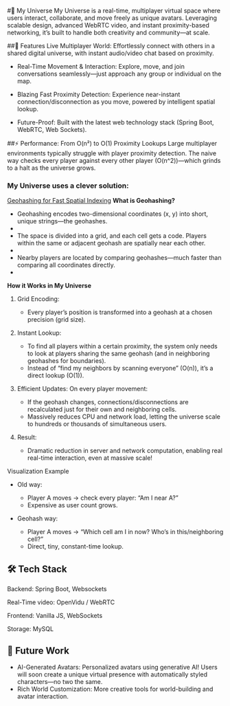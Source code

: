 #🌌 My Universe
My Universe is a real-time, multiplayer virtual space where users interact, collaborate, and move freely as unique avatars. Leveraging scalable design, advanced WebRTC video, and instant proximity-based networking, it’s built to handle both creativity and community—at scale.

##🚀 Features
Live Multiplayer World:
Effortlessly connect with others in a shared digital universe, with instant audio/video chat based on proximity.

- Real-Time Movement & Interaction:
  Explore, move, and join conversations seamlessly—just approach any group or individual on the map.

- Blazing Fast Proximity Detection:
  Experience near-instant connection/disconnection as you move, powered by intelligent spatial lookup.

- Future-Proof:
  Built with the latest web technology stack (Spring Boot, WebRTC, Web Sockets).

##⚡ Performance: From O(n²) to O(1) Proximity Lookups
Large multiplayer environments typically struggle with player proximity detection. The naive way checks every player against every other player (O(n^2))—which grinds to a halt as the universe grows.

### My Universe uses a clever solution:

<u>Geohashing for Fast Spatial Indexing</u>
<b>What is Geohashing?</b>

- Geohashing encodes two-dimensional coordinates (x, y) into short, unique strings—the geohashes.
- 
- The space is divided into a grid, and each cell gets a code. Players within the same or adjacent geohash are spatially near each other.
- 
- Nearby players are located by comparing geohashes—much faster than comparing all coordinates directly.
- 
<b>How it Works in My Universe</b>
1. Grid Encoding:
   - Every player’s position is transformed into a geohash at a chosen precision (grid size).

2. Instant Lookup:
   - To find all players within a certain proximity, the system only needs to look at players sharing the same geohash (and in neighboring geohashes for boundaries).
   - Instead of “find my neighbors by scanning everyone” (O(n)), it’s a direct lookup (O(1)).

3. Efficient Updates:
   On every player movement:
   - If the geohash changes, connections/disconnections are recalculated just for their own and neighboring cells.
   - Massively reduces CPU and network load, letting the universe scale to hundreds or thousands of simultaneous users.

4. Result:
   - Dramatic reduction in server and network computation, enabling real real-time interaction, even at massive scale!

Visualization Example
- Old way:
  - Player A moves → check every player: “Am I near A?”
  - Expensive as user count grows.

- Geohash way:
  - Player A moves → “Which cell am I in now? Who’s in this/neighboring cell?”
  - Direct, tiny, constant-time lookup.
 
## 🛠️ Tech Stack
Backend: Spring Boot, Websockets

Real-Time video: OpenVidu / WebRTC

Frontend: Vanilla JS, WebSockets

Storage: MySQL

## 🌟 Future Work
- AI-Generated Avatars:
  Personalized avatars using generative AI! Users will soon create a unique virtual presence with automatically styled characters—no two the same.
- Rich World Customization:
  More creative tools for world-building and avatar interaction.
